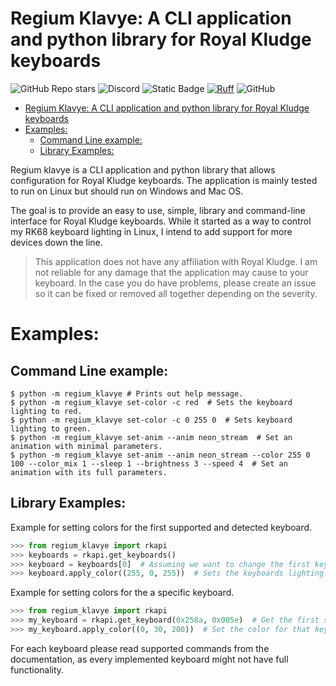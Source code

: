 # Regium Klavye: A CLI application and python library for Royal Kludge keyboards

![GitHub Repo
stars](https://img.shields.io/github/stars/airblast-dev/Regium-Klavye?logo=github&label=stars&color=blue)
![Discord](https://img.shields.io/discord/1144927977558253568?logo=discord&label=Discord&color=rgb(114%20137%20217))
![Static
Badge](https://img.shields.io/badge/code_format_-black-black?color=black&link=https%3A%2F%2Fgithub.com%2Fpsf%2Fblack)
[![Ruff](https://img.shields.io/endpoint?url=https://raw.githubusercontent.com/astral-sh/ruff/main/assets/badge/v2.json)](https://github.com/astral-sh/ruff)
![GitHub](https://img.shields.io/github/license/airblast-dev/Regium-Klavye)

-   [Regium Klavye: A CLI application and python library for Royal
    Kludge
    keyboards](#regium-klavye-a-cli-application-and-python-library-for-royal-kludge-keyboards)
-   [Examples:](#examples)
    -   [Command Line example:](#command-line-example)
    -   [Library Examples:](#library-examples)

Regium klavye is a CLI application and python library that allows
configuration for Royal Kludge keyboards. The application is mainly
tested to run on Linux but should run on Windows and Mac OS.

The goal is to provide an easy to use, simple, library and command-line
interface for Royal Kludge keyboards. While it started as a way to
control my RK68 keyboard lighting in Linux, I intend to add support for
more devices down the line.

> This application does not have any affiliation with Royal Kludge. I am
not reliable for any damage that the application may cause to your
keyboard. In the case you do have problems, please create an issue so it
can be fixed or removed all together depending on the severity.

# Examples:

## Command Line example:

``` console
$ python -m regium_klavye # Prints out help message.
$ python -m regium_klavye set-color -c red  # Sets the keyboard lighting to red.
$ python -m regium_klavye set-color -c 0 255 0  # Sets keyboard lighting to green.
$ python -m regium_klavye set-anim --anim neon_stream  # Set an animation with minimal parameters.
$ python -m regium_klavye set-anim --anim neon_stream --color 255 0 100 --color_mix 1 --sleep 1 --brightness 3 --speed 4  # Set an animation with its full parameters.
```

## Library Examples:

Example for setting colors for the first supported and detected
keyboard.

``` python
>>> from regium_klavye import rkapi
>>> keyboards = rkapi.get_keyboards()
>>> keyboard = keyboards[0]  # Assuming we want to change the first keyboard.
>>> keyboard.apply_color((255, 0, 255))  # Sets the keyboards lighting to red.
```

Example for setting colors for the a specific keyboard.

``` python
>>> from regium_klavye import rkapi
>>> my_keyboard = rkapi.get_keyboard(0x258a, 0x005e)  # Get the first supported keyboard with the specified vendor ID and and product ID.  
>>> my_keyboard.apply_color((0, 30, 200))  # Set the color for that keyboard.
```

For each keyboard please read supported commands from the documentation,
as every implemented keyboard might not have full functionality.
